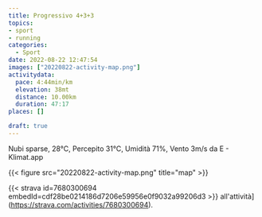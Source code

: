 ```yaml
---
title: Progressivo 4+3+3
topics:
- sport
- running
categories:
  - Sport
date: 2022-08-22 12:47:54
images: ["20220822-activity-map.png"]
activitydata:
  pace: 4:44min/km
  elevation: 38mt
  distance: 10.00km
  duration: 47:17
places: []

draft: true
---
```


Nubi sparse, 28°C, Percepito 31°C, Umidità 71%, Vento 3m/s da E - Klimat.app

<!--more-->




{{< figure src="20220822-activity-map.png" title="map" >}}


{{< strava id=7680300694 embedId=cdf28be0214186d7206e59956e0f9032a99206d3 >}} all'attività](https://strava.com/activities/7680300694).
